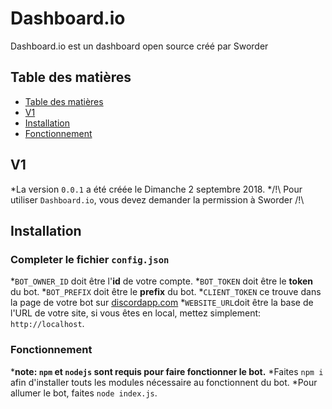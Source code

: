 
# Dashboard.io

Dashboard.io est un dashboard open source créé par Sworder

## Table des matières

* [Table des matières](#table-des-matières)
* [V1](#v1)
* [Installation](#installation)
* [Fonctionnement](#fonctionnement)

## V1 

*La version `0.0.1` a été créée le Dimanche 2 septembre 2018.
*/!\ Pour utiliser `Dashboard.io`, vous devez demander la permission à Sworder /!\

## Installation

### Completer le fichier `config.json`
*`BOT_OWNER_ID` doit être l'**id** de votre compte.
*`BOT_TOKEN` doit être le **token** du bot.
*`BOT_PREFIX` doit être le **prefix** du bot.
*`CLIENT_TOKEN` ce trouve dans la page de votre bot sur [discordapp.com](https://discordapp.com/developers/applications/)
*`WEBSITE_URL`doit être la base de l'URL de votre site, si vous êtes en local, mettez simplement: `http://localhost`.

### Fonctionnement

***note: `npm` et `nodejs` sont requis pour faire fonctionner le bot.**
*Faites `npm i` afin d'installer touts les modules nécessaire au fonctionnent du bot.
*Pour allumer le bot, faites `node index.js`.
